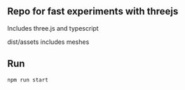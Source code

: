 ## Repo for fast experiments with threejs

Includes three.js and typescript

dist/assets includes meshes

## Run

```
npm run start
```
